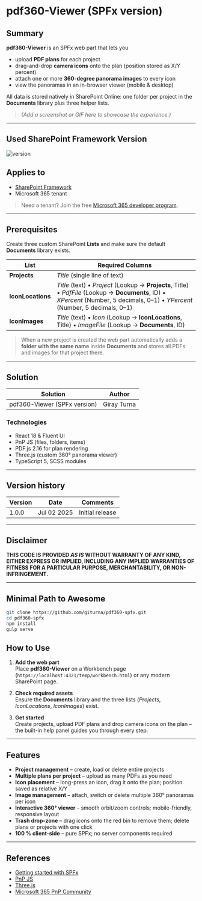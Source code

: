 
# pdf360-Viewer (SPFx version)

## Summary
**pdf360-Viewer** is an SPFx web part that lets you  

* upload **PDF plans** for each project  
* drag-and-drop **camera icons** onto the plan (position stored as X/Y percent)  
* attach one or more **360-degree panorama images** to every icon  
* view the panoramas in an in-browser viewer (mobile & desktop)  

All data is stored natively in SharePoint Online: one folder per project in the **Documents** library plus three helper lists.

> *(Add a screenshot or GIF here to showcase the experience.)*

---

## Used SharePoint Framework Version
![version](https://img.shields.io/badge/version-1.20.0-green.svg)

## Applies to
- [SharePoint Framework](https://aka.ms/spfx)  
- Microsoft 365 tenant

> Need a tenant? Join the free [Microsoft 365 developer program](https://aka.ms/o365devprogram).

---

## Prerequisites
Create three custom SharePoint **Lists** and make sure the default **Documents** library exists.

| List | Required Columns |
|------|------------------|
| **Projects** | *Title* (single line of text) |
| **IconLocations** | *Title* (text) • *Project* (Lookup → **Projects**, Title) • *PdfFile* (Lookup → **Documents**, ID) • *XPercent* (Number, 5 decimals, 0–1) • *YPercent* (Number, 5 decimals, 0–1) |
| **IconImages** | *Title* (text) • *Icon* (Lookup → **IconLocations**, Title) • *ImageFile* (Lookup → **Documents**, ID) |

> When a new project is created the web part automatically adds a **folder with the same name** inside **Documents** and stores all PDFs and images for that project there.

---

## Solution

| Solution | Author |
|----------|-----------|
| pdf360-Viewer (SPFx version) | Giray Turna |

### Technologies
- React 18 & Fluent UI  
- PnP JS (files, folders, items)  
- PDF.js 2.16 for plan rendering  
- Three.js (custom 360° panorama viewer)  
- TypeScript 5, SCSS modules  

---

## Version history
| Version | Date       | Comments      |
|---------|------------|---------------|
| 1.0.0   | Jul 02 2025 | Initial release |

---

## Disclaimer
**THIS CODE IS PROVIDED _AS IS_ WITHOUT WARRANTY OF ANY KIND, EITHER EXPRESS OR IMPLIED, INCLUDING ANY IMPLIED WARRANTIES OF FITNESS FOR A PARTICULAR PURPOSE, MERCHANTABILITY, OR NON-INFRINGEMENT.**

---

## Minimal Path to Awesome

```bash
git clone https://github.com/giturna/pdf360-spfx.git
cd pdf360-spfx
npm install
gulp serve
```

## How to Use

1. **Add the web part**  
   Place **pdf360-Viewer** on a Workbench page (`https://localhost:4321/temp/workbench.html`) or any modern SharePoint page.

2. **Check required assets**  
   Ensure the **Documents** library and the three lists (*Projects*, *IconLocations*, *IconImages*) exist.  

3. **Get started**  
   Create projects, upload PDF plans and drop camera icons on the plan – the built-in help panel guides you through every step.

---

## Features

- **Project management** – create, load or delete entire projects  
- **Multiple plans per project** – upload as many PDFs as you need  
- **Icon placement** – long-press an icon, drag it onto the plan; position saved as relative X/Y  
- **Image management** – attach, switch or delete multiple 360° panoramas per icon  
- **Interactive 360° viewer** – smooth orbit/zoom controls; mobile-friendly, responsive layout  
- **Trash drop-zone** – drag icons onto the red bin to remove them; delete plans or projects with one click  
- **100 % client-side** – pure SPFx; no server components required

---

## References

- [Getting started with SPFx](https://learn.microsoft.com/sharepoint/dev/spfx/set-up-your-developer-tenant)  
- [PnP JS](https://pnp.github.io/pnpjs/)  
- [Three.js](https://threejs.org/)  
- [Microsoft 365 PnP Community](https://aka.ms/m365pnp)
